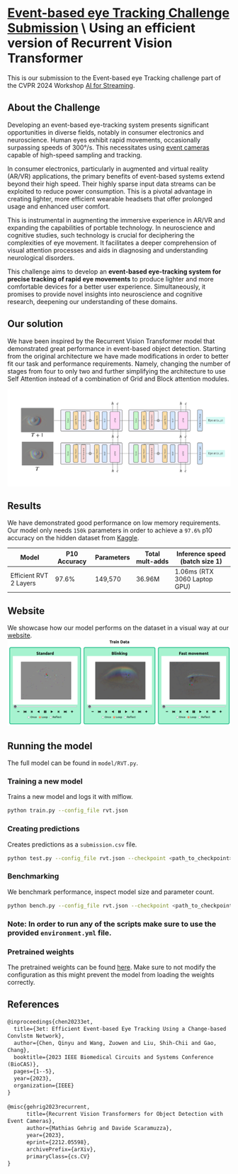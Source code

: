 # [Event-based eye Tracking Challenge Submission](https://EETChallenge.github.io/EET.github.io/) \ Using an efficient version of Recurrent Vision Transformer

This is our submission to the Event-based eye Tracking challenge part of the CVPR 2024 Workshop [AI for Streaming](https://ai4streaming-workshop.github.io/).


## About the Challenge
Developing an event-based eye-tracking system presents significant opportunities in diverse fields, notably in consumer electronics and neuroscience. Human eyes exhibit rapid movements, occasionally surpassing speeds of 300°/s. This necessitates using [event cameras](https://www.youtube.com/watch?v=6xOmo7Ikwzk&t=80s&ab_channel=Sony-Global) capable of high-speed sampling and tracking. 

In consumer electronics, particularly in augmented and virtual reality (AR/VR) applications, the primary benefits of event-based systems extend beyond their high speed. Their highly sparse input data streams can be exploited to reduce power consumption. This is a pivotal advantage in creating lighter, more efficient wearable headsets that offer prolonged usage and enhanced user comfort. 

This is instrumental in augmenting the immersive experience in AR/VR and expanding the capabilities of portable technology. In neuroscience and cognitive studies, such technology is crucial for deciphering the complexities of eye movement. It facilitates a deeper comprehension of visual attention processes and aids in diagnosing and understanding neurological disorders. 

This challenge aims to develop an **event-based eye-tracking system for precise tracking of rapid eye movements** to produce lighter and more comfortable devices for a better user experience. Simultaneously, it promises to provide novel insights into neuroscience and cognitive research, deepening our understanding of these domains.

## Our solution
We have been inspired by the Recurrent Vision Transformer model that demonstrated great performance in event-based object detection. Starting from the original architecture we have made modifications in order to better fit our task and performance requirements. Namely, changing the number of stages from four to only two and further simplifying the architecture to use Self Attention instead of a combination of Grid and Block attention modules.

<img src="figures/architecture.svg"/>

## Results
We have demonstrated good performance on low memory requirements. Our model only needs `150k` parameters in order to achieve a `97.6%` p10 accuracy on the hidden dataset from [Kaggle](https://www.kaggle.com/competitions/event-based-eye-tracking-ais2024/leaderboard?).

| Model                | P10 Accuracy | Parameters | Total mult-adds | Inference speed (batch size 1) |
|----------------------|------------|------------|-----------------|--------------------------------|
| Efficient RVT 2 Layers | 97.6% | 149,570    | 36.96M          | 1.06ms (RTX 3060 Laptop GPU)                         |


## Website
We showcase how our model performs on the dataset in a visual way at our [website](https://rd211.github.io/ervt/).
<img src="figures/website.png"/>

## Running the model
The full model can be found in `model/RVT.py`. 

### Training a new model
Trains a new model and logs it with mlflow.
```bash
python train.py --config_file rvt.json
```
### Creating predictions
Creates predictions as a `submission.csv` file.
```bash
python test.py --config_file rvt.json --checkpoint <path_to_checkpoint>
```
### Benchmarking
We benchmark performance, inspect model size and parameter count.
```bash
python bench.py --config_file rvt.json --checkpoint <path_to_checkpoint>
```
### Note: In order to run any of the scripts make sure to use the provided `environment.yml` file.


### Pretrained weights
The pretrained weights can be found [here](https://drive.google.com/file/d/1Rp2aamFuw46laHZ1QHIE4W1nYwBJuKhI/view?usp=drive_link). Make sure to not modify the configuration as this might prevent the model from loading the weights correctly.
## References

```
@inproceedings{chen20233et,
  title={3et: Efficient Event-based Eye Tracking Using a Change-based Convlstm Network},
  author={Chen, Qinyu and Wang, Zuowen and Liu, Shih-Chii and Gao, Chang},
  booktitle={2023 IEEE Biomedical Circuits and Systems Conference (BioCAS)},
  pages={1--5},
  year={2023},
  organization={IEEE}
}

@misc{gehrig2023recurrent,
      title={Recurrent Vision Transformers for Object Detection with Event Cameras}, 
      author={Mathias Gehrig and Davide Scaramuzza},
      year={2023},
      eprint={2212.05598},
      archivePrefix={arXiv},
      primaryClass={cs.CV}
}
```